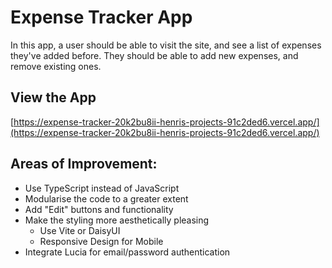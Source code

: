 # Expense Tracker App

In this app, a user should be able to visit the site, and see a list of expenses they've added before. They should be able to add new expenses, and remove existing ones.

## View the App

[https://expense-tracker-20k2bu8ii-henris-projects-91c2ded6.vercel.app/](https://expense-tracker-20k2bu8ii-henris-projects-91c2ded6.vercel.app/)

## Areas of Improvement:

- Use TypeScript instead of JavaScript
- Modularise the code to a greater extent
- Add "Edit" buttons and functionality
- Make the styling more aesthetically pleasing
  - Use Vite or DaisyUI
  - Responsive Design for Mobile
- Integrate Lucia for email/password authentication
